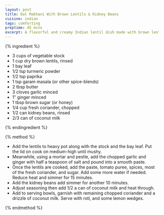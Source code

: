 ```yaml
---
layout: post
title: Dal Makhani With Brown Lentils & Kidney Beans
cuisine: indian
tags: comforting
preptime: 45 mins
excerpt: A flavorful and creamy Indian lentil dish made with brown lentils cooked in a rich tomato and coconut milk gravy.
---
```


{% ingredient %}

- 3 cups of vegetable stock
- 1 cup dry brown lentils, rinsed
- 1 bay leaf
- 1/2 tsp turmeric powder
- 1/2 tsp paprika
- 1 tsp garam masala (or other spice-blends)
- 2 tbsp butter
- 3 cloves garlic minced
- 1″ ginger minced
- 1 tbsp brown sugar (or honey)
- 1/4 cup fresh coriander, chopped
- 1/2 can kidney beans, rinsed
- 2/3 can of coconut milk

{% endingredient %}

{% method %}

- Add the lentils to heavy pot along with the stock and the bay leaf. Put the lid on cook on medium-high until mushy.
- Meanwhile, using a mortar and pestle, add the chopped garlic and ginger with half a teaspoon of salt and pound into a smooth paste.
- Once the lentils are cooked, add the paste, tomato puree, spices, most of the fresh coriander, and sugar. Add some more water if needed. Reduce heat and simmer for 15 minutes.
- Add the kidney beans add simmer for another 10 minutes.
- Adjust seasoning then add 1/2 a can of coconut milk and heat through.
- Add to serving bowls, garnish with remaining chopped coriander and a drizzle of coconut milk. Serve with roti, and some lemon wedges.

{% endmethod %}
